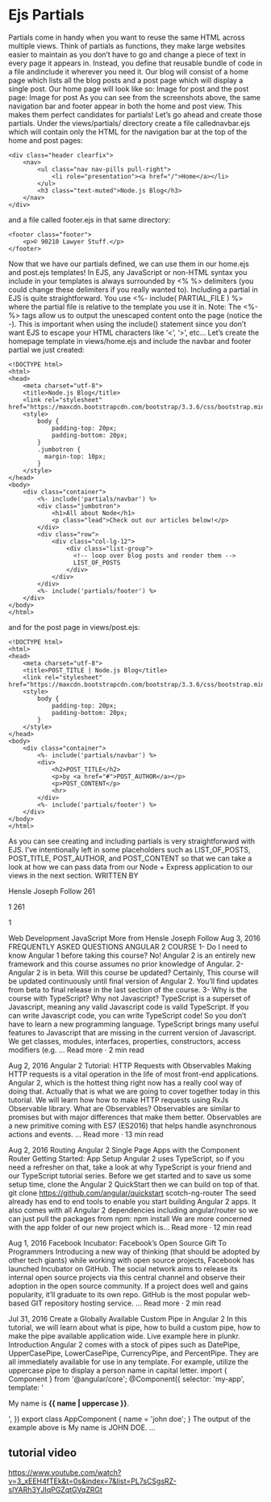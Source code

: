 # Ejs Partials 

Partials come in handy when you want to reuse the same HTML across multiple views. Think of partials as functions, they make large websites easier to maintain as you don’t have to go and change a piece of text in every page it appears in. Instead, you define that reusable bundle of code in a file andinclude it wherever you need it.
Our blog will consist of a home page which lists all the blog posts and a post page which will display a single post. Our home page will look like so:
Image for post
and the post page:
Image for post
As you can see from the screenshots above, the same navigation bar and footer appear in both the home and post view. This makes them perfect candidates for partials!
Let’s go ahead and create those partials. Under the views/partials/ directory create a file callednavbar.ejs which will contain only the HTML for the navigation bar at the top of the home and post pages:
<!-- views/partials/navbar.ejs -->
    <div class="header clearfix">
        <nav>
            <ul class="nav nav-pills pull-right">
                <li role="presentation"><a href="/">Home</a></li>
            </ul>
            <h3 class="text-muted">Node.js Blog</h3>
        </nav>
    </div>
and a file called footer.ejs in that same directory:
<!-- views/partials/footer.ejs -->
    <footer class="footer">
        <p>© 90210 Lawyer Stuff.</p>
    </footer>
Now that we have our partials defined, we can use them in our home.ejs and post.ejs templates! In EJS, any JavaScript or non-HTML syntax you include in your templates is always surrounded by <% %> delimiters (you could change these delimiters if you really wanted to).
Including a partial in EJS is quite straightforward. You use <%- include( PARTIAL_FILE ) %> where the partial file is relative to the template you use it in.
Note: The <%- %> tags allow us to output the unescaped content onto the page (notice the -). This is important when using the include() statement since you don’t want EJS to escape your HTML characters like ‘<’, ‘>’, etc…
Let’s create the homepage template in views/home.ejs and include the navbar and footer partial we just created:
<!-- views/home.ejs -->
    <!DOCTYPE html>
    <html>
    <head>
        <meta charset="utf-8">
        <title>Node.js Blog</title>
        <link rel="stylesheet" href="https://maxcdn.bootstrapcdn.com/bootstrap/3.3.6/css/bootstrap.min.css">
        <style>
            body {
                padding-top: 20px;
                padding-bottom: 20px;
            }
            .jumbotron {
              margin-top: 10px;
            }
        </style>
    </head>
    <body>
        <div class="container">
            <%- include('partials/navbar') %>
            <div class="jumbotron">
                <h1>All about Node</h1>
                <p class="lead">Check out our articles below!</p>
            </div>
            <div class="row">
                <div class="col-lg-12">
                    <div class="list-group">
                      <!-- loop over blog posts and render them -->
                      LIST_OF_POSTS
                    </div>
                </div>
            </div>
            <%- include('partials/footer') %>
        </div>
    </body>
    </html>
and for the post page in views/post.ejs:
<!-- views/post.ejs -->
    <!DOCTYPE html>
    <html>
    <head>
        <meta charset="utf-8">
        <title>POST_TITLE | Node.js Blog</title>
        <link rel="stylesheet" href="https://maxcdn.bootstrapcdn.com/bootstrap/3.3.6/css/bootstrap.min.css">
        <style>
            body {
                padding-top: 20px;
                padding-bottom: 20px;
            }
        </style>
    </head>
    <body>
        <div class="container">
            <%- include('partials/navbar') %>
            <div>
                <h2>POST_TITLE</h2>
                <p>by <a href="#">POST_AUTHOR</a></p>
                <p>POST_CONTENT</p>
                <hr>
            </div>
            <%- include('partials/footer') %>
        </div>
    </body>
    </html>
As you can see creating and including partials is very straightforward with EJS. I’ve intentionally left in some placeholders such as LIST_OF_POSTS, POST_TITLE, POST_AUTHOR, and POST_CONTENT so that we can take a look at how we can pass data from our Node + Express application to our views in the next section.
WRITTEN BY

Hensle Joseph
Follow
261

1
261 

1

Web Development
JavaScript
More from Hensle Joseph
Follow
Aug 3, 2016
FREQUENTLY ASKED QUESTIONS ANGULAR 2 COURSE
1- Do I need to know Angular 1 before taking this course?
No! Angular 2 is an entirely new framework and this course assumes no prior knowledge of Angular.
2- Angular 2 is in beta. Will this course be updated?
Certainly, This course will be updated continuously until final version of Angular 2. You’ll find updates from beta to final release in the last section of the course.
3- Why is the course with TypeScript? Why not Javascript?
TypeScript is a superset of Javascript, meaning any valid Javascript code is valid TypeScript. If you can write Javascript code, you can write TypeScript code! So you don’t have to learn a new programming language. TypeScript brings many useful features to Javascript that are missing in the current version of Javascript. We get classes, modules, interfaces, properties, constructors, access modifiers (e.g. …
Read more · 2 min read


Aug 2, 2016
Angular 2 Tutorial: HTTP Requests with Observables
Making HTTP requests is a vital operation in the life of most front-end applications. Angular 2, which is the hottest thing right now has a really cool way of doing that. Actually that is what we are going to cover together today in this tutorial. We will learn how how to make HTTP requests using RxJs Observable library.
What are Observables?
Observables are similar to promises but with major differences that make them better.
Observables are a new primitive coming with ES7 (ES2016) that helps handle asynchronous actions and events. …
Read more · 13 min read


Aug 2, 2016
Routing Angular 2 Single Page Apps with the Component Router
Getting Started: App Setup
Angular 2 uses TypeScript, so if you need a refresher on that, take a look at why TypeScript is your friend and our TypeScript tutorial series.
Before we get started and to save us some setup time, clone the Angular 2 QuickStart then we can build on top of that.
git clone https://github.com/angular/quickstart scotch-ng-router
The seed already has end to end tools to enable you start building Angular 2 apps. It also comes with all Angular 2 dependencies including angular/router so we can just pull the packages from npm:
npm install
We are more concerned with the app folder of our new project which is…
Read more · 12 min read


Aug 1, 2016
Facebook Incubator: Facebook’s Open Source Gift To Programmers
Introducing a new way of thinking (that should be adopted by other tech giants) while working with open source projects, Facebook has launched Incubator on GitHub. The social network aims to release its internal open source projects via this central channel and observe their adoption in the open source community. If a project does well and gains popularity, it’ll graduate to its own repo.
GitHub is the most popular web-based GIT repository hosting service. …
Read more · 2 min read


Jul 31, 2016
Create a Globally Available Custom Pipe in Angular 2
In this tutorial, we will learn about what is pipe, how to build a custom pipe, how to make the pipe available application wide. Live example here in plunkr.
Introduction
Angular 2 comes with a stock of pipes such as DatePipe, UpperCasePipe, LowerCasePipe, CurrencyPipe, and PercentPipe. They are all immediately available for use in any template.
For example, utilize the uppercase pipe to display a person name in capital letter.
import { Component } from '@angular/core';
@Component({
  selector: 'my-app',
  template: '<p>My name is <strong>{{ name | uppercase }}</strong>.</p>',
})
export class AppComponent {
  name = 'john doe';
}
The output of the example above is My name is JOHN DOE. …

## tutorial video 
https://www.youtube.com/watch?v=3_xEEH4fTEk&t=0s&index=7&list=PL7sCSgsRZ-slYARh3YJIqPGZqtGVqZRGt
